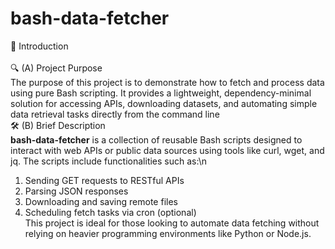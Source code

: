 # bash-data-fetcher

📘 Introduction<br><br>
🔍 (A) Project Purpose<br>
The purpose of this project is to demonstrate how to fetch and process data using pure Bash scripting. It provides a lightweight, dependency-minimal solution for accessing APIs, downloading datasets, and automating simple data retrieval tasks directly from the command line<br>
🛠️ (B) Brief Description<br>
<b>bash-data-fetcher</b> is a collection of reusable Bash scripts designed to interact with web APIs or public data sources using tools like curl, wget, and jq. The scripts include functionalities such as:\n
1. Sending GET requests to RESTful APIs
2. Parsing JSON responses
3. Downloading and saving remote files
4. Scheduling fetch tasks via cron (optional)<br>
This project is ideal for those looking to automate data fetching without relying on heavier programming environments like Python or Node.js.
